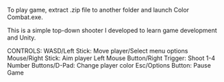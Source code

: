 To play game, extract .zip file to another folder and launch Color Combat.exe.

This is a simple top-down shooter I developed to learn game development and Unity.

CONTROLS:
WASD/Left Stick: Move player/Select menu options
Mouse/Right Stick: Aim player
Left Mouse Button/Right Trigger: Shoot
1-4 Number Buttons/D-Pad: Change player color
Esc/Options Button: Pause Game
